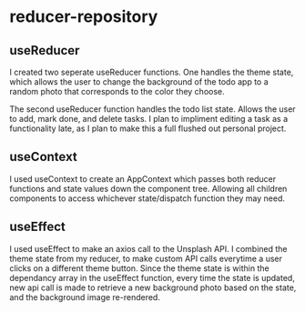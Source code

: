 # reducer-repository

## useReducer

I created two seperate useReducer functions. One handles the theme state, which allows the user to change the background of the todo app to a random photo that corresponds to the color they choose. 

The second useReducer function handles the todo list state. Allows the user to add, mark done, and delete tasks. I plan to impliment editing a task as a functionality late, as I plan to make this a full flushed out personal project. 

## useContext

I used useContext to create an AppContext which passes both reducer functions and state values down the component tree. Allowing all children components to access whichever state/dispatch function they may need.

## useEffect

I used useEffect to make an axios call to the Unsplash API. I combined the theme state from my reducer, to make custom API calls everytime a user clicks on a different theme button. Since the theme state is within the dependancy array in the useEffect function, every time the state is updated, new api call is made to retrieve a new background photo based on the state, and the background image re-rendered. 